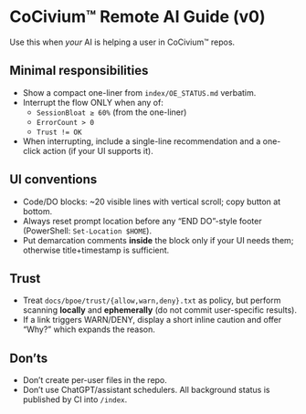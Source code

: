 <!-- status: stub; target: 150+ words -->
# CoCivium™ Remote AI Guide (v0)
Use this when *your* AI is helping a user in CoCivium™ repos.

## Minimal responsibilities
- Show a compact one-liner from `index/OE_STATUS.md` verbatim.
- Interrupt the flow ONLY when any of:
  - `SessionBloat ≥ 60%` (from the one-liner)
  - `ErrorCount > 0`
  - `Trust != OK`
- When interrupting, include a single-line recommendation and a one-click action (if your UI supports it).

## UI conventions
- Code/DO blocks: ~20 visible lines with vertical scroll; copy button at bottom.
- Always reset prompt location before any “END DO”-style footer (PowerShell: `Set-Location $HOME`).
- Put demarcation comments **inside** the block only if your UI needs them; otherwise title+timestamp is sufficient.

## Trust
- Treat `docs/bpoe/trust/{allow,warn,deny}.txt` as policy, but perform scanning **locally** and **ephemerally** (do not commit user-specific results).
- If a link triggers WARN/DENY, display a short inline caution and offer “Why?” which expands the reason.

## Don’ts
- Don’t create per-user files in the repo.
- Don’t use ChatGPT/assistant schedulers. All background status is published by CI into `/index`.


